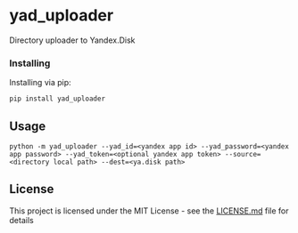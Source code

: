 # yad_uploader

Directory uploader to Yandex.Disk

### Installing
Installing via pip:
```
pip install yad_uploader
```

## Usage

```
python -m yad_uploader --yad_id=<yandex app id> --yad_password=<yandex app password> --yad_token=<optional yandex app token> --source=<directory local path> --dest=<ya.disk path>

```
## License

This project is licensed under the MIT License - see the [LICENSE.md](LICENSE.md) file for details
